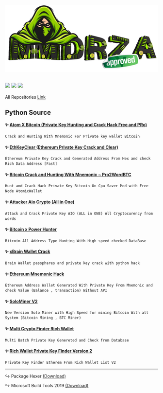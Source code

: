 ![](https://raw.githubusercontent.com/Pymmdrza/IP4Attack/mainx/Media/logomask%20XXX.png)

![](https://img.shields.io/badge/%20Web%20Site-Mmdrza.Com-green/?style=plastic&link=https://mmdrza.com) ![](https://komarev.com/ghpvc/?username=MrPyMmdrza&color=blue) ![](https://img.shields.io/badge/Telegram-Channel-orange/?style=plastic&link=https://t.me/CryptoAttacker)
---

All Repositories [Link](https://github.com/Pymmdrza?tab=repositories)

## Python Source


#### ✨ [Atom X Bitcoin (Private Key Hunting and Crack Hack Free and PRo) ](https://github.com/Pymmdrza/AtomXBitcoin 'Atom X Bitcoin (Private Key Hunting and Crack Hack)') 
`Crack and Hunting With Mnemonic For Private key wallet Bitcoin`

#### ✨ [EthKeyClear (Ethereum Private Key Crack and Clear) ](https://github.com/Pymmdrza/EthKeyClear 'Ethereum Hack Crack Private Key Private Key Wallet') 
`Ethereum Private Key Crack and Generated Address From Hex and check Rich Data Address [Fast]`

#### ✨ [Bitcoin Crack and Hunting With Mnemonic ~ Pro2WordBTC ](https://github.com/Pymmdrza/Pro2WordBTC 'Bitcoin Crack and Hunting With Mnemonic ~ Pro2WordBTC') 
`Hunt and Crack Hack Private Key Bitcoin On Cpu Saver Mod with Free Node AtomicWallet`

#### ✨ [Attacker Aio Crypto (All in One) ](https://github.com/Pymmdrza/AttackAIO_Crypto 'Attack and Crack Private Key AIO (ALL in ONE) All Cryptocurency from words') 
`Attack and Crack Private Key AIO (ALL in ONE) All Cryptocurency from words`

#### ✨ [Bitcoin x Power Hunter](https://github.com/Pymmdrza/BitcoinXPowerHunter 'bitcoin private key crack and hack all address type')
`Bitcoin All Address Type Hunting With High speed checked DataBase`

#### ✨ [xBrain Wallet Crack](https://github.com/Pymmdrza/xBrainWallet 'Brain Wallet passphares and private key crack woth python hack')
`Brain Wallet passphares and private key crack with python hack`

#### ✨ [Ethereum Mnemonic Hack](https://github.com/Pymmdrza/EthereumMnemonicCrack 'Ethereum Mnemonic Hack')
`Ethereum Address Wallet Generated With Private Key From Mnemonic and check Value (Balance , transaction) Without API`

#### ✨ [SoloMiner V2](https://github.com/Pymmdrza/SoloMinerV2 'Mining Bitcoin Script Solo')
`New Version Solo Miner with High Speed for mining Bitcoin With all System (Bitcoin Mining , BTC Miner)`

#### ✨ [Multi Crypto Finder Rich Wallet](https://github.com/Pymmdrza/MultiCryptoFinderRich 'Multi Crypto Finder Rich Wallet')
`Multi Batch Private Key Genereted and Check from Database`

#### ✨ [Rich Wallet Private Key Finder Version 2](https://github.com/Pymmdrza/RichWalletPrivateKeyFinder2 'Private Key Finder Ethereum')
`Private Key Finder Etherem From Rich Wallet List V2`

---




↪️ Package Hexer [(Download)](https://github.com/Pymmdrza/HEXER/blob/main/mHash/hexer.py)



↪️ Microsoft Build Tools 2019 [(Download)](https://visualstudio.microsoft.com/downloads/#build-tools-for-visual-studio-2019)



<!--
**Pymmdrza/Pymmdrza** is a ✨ _special_ ✨ repository because its `README.md` (this file) appears on your GitHub profile.

Here are some ideas to get you started:

- 🔭 I’m currently working on ...
- 🌱 I’m currently learning ...
- 👯 I’m looking to collaborate on ...
- 🤔 I’m looking for help with ...
- 💬 Ask me about ...
- 📫 How to reach me: ...
- 😄 Pronouns: ...
- ⚡ Fun fact: ...
-->
